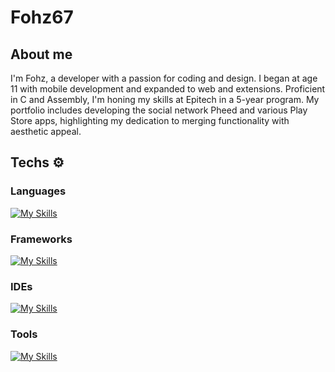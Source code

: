 # Fohz67

## About me

I'm Fohz, a developer with a passion for coding and design. I began at age 11 with mobile development and expanded to web and extensions. Proficient in C and Assembly, I'm honing my skills at Epitech in a 5-year program. My portfolio includes developing the social network Pheed and various Play Store apps, highlighting my dedication to merging functionality with aesthetic appeal.

## Techs ⚙️

### Languages

[![My Skills](https://skillicons.dev/icons?i=html,css,js,ts,sass,less,java,kotlin,cpp,php,haskell,py&perline=40)](https://skillicons.dev)

### Frameworks

[![My Skills](https://skillicons.dev/icons?i=vue,angular,p5js,discordjs,jquery,symfony&perline=40)](https://skillicons.dev)

### IDEs

[![My Skills](https://skillicons.dev/icons?i=androidstudio,idea,clion,webstorm,phpstorm,pycharm,vscode,eclipse&perline=40)](https://skillicons.dev)


### Tools

[![My Skills](https://skillicons.dev/icons?i=maven,gradle,materialui,webpack,bun,nodejs,mysql,firebase,gcp,github,gitlab,git,githubactions,&perline=40)](https://skillicons.dev)
